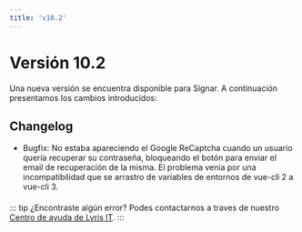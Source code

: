 ```yaml
---
title: 'v10.2'
---
```


# Versión 10.2

Una nueva versión se encuentra disponible para Signar. A continuación presentamos los cambios introducidos:

## Changelog

- Bugfix: No estaba apareciendo el Google ReCaptcha cuando un usuario quería recuperar su contraseña, bloqueando el botón para enviar el email de recuperación de la misma. El problema venia por una incompatibilidad que se arrastro de variables de entornos de vue-cli 2 a vue-cli 3.

####

::: tip ¿Encontraste algún error?
Podes contactarnos a traves de nuestro [Centro de ayuda de Lyris IT](https://soporte-lyris.atlassian.net/servicedesk/customer/portals).
:::